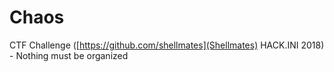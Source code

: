 # Chaos
CTF Challenge ([https://github.com/shellmates](Shellmates) HACK.INI 2018) - Nothing must be organized
